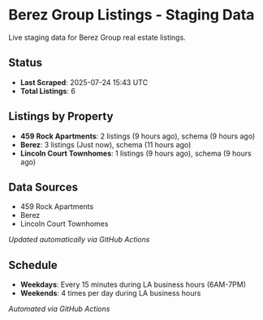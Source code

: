 # Berez Group Listings - Staging Data

Live staging data for Berez Group real estate listings.

## Status

- **Last Scraped**: 2025-07-24 15:43 UTC
- **Total Listings**: 6

## Listings by Property

- **459 Rock Apartments**: 2 listings (9 hours ago), schema (9 hours ago)
- **Berez**: 3 listings (Just now), schema (11 hours ago)
- **Lincoln Court Townhomes**: 1 listings (9 hours ago), schema (9 hours ago)

## Data Sources

- 459 Rock Apartments
- Berez
- Lincoln Court Townhomes

*Updated automatically via GitHub Actions*

## Schedule

- **Weekdays**: Every 15 minutes during LA business hours (6AM-7PM)
- **Weekends**: 4 times per day during LA business hours

*Automated via GitHub Actions*
